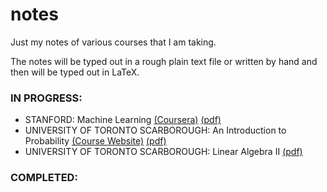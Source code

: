 # notes
Just my notes of various courses that I am taking.

The notes will be typed out in a rough plain text file or written by hand and then will be typed out in LaTeX.

### IN PROGRESS:

- STANFORD: Machine Learning [(Coursera)](https://www.coursera.org/learn/machine-learning) [(pdf)](https://github.com/JoshuaConcon/notes/raw/master/Stanford%20-%20Machine%20Learning/Machine%20Learning.pdf)
- UNIVERSITY OF TORONTO SCARBOROUGH: An Introduction to Probability [(Course Website)](http://fisher.utstat.utoronto.ca/~mahinda/stab52/STAB52.html) [(pdf)](https://github.com/JoshuaConcon/notes/raw/master/University%20of%20Toronto%20Scarborough%20-%20An%20Introduction%20to%20Probability/STAB52.pdf)
- UNIVERSITY OF TORONTO SCARBOROUGH: Linear Algebra II [(pdf)](https://github.com/JoshuaConcon/notes/raw/master/University%20of%20Toronto%20Scarborough%20-%20Linear%20Algebra%20II/MATB24.pdf)

### COMPLETED:

